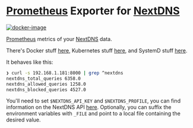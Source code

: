 # [Prometheus](https://prometheus.io) Exporter for [NextDNS](https://nexdns.io)

[![docker-image](https://github.com/mamercad/nextdns-prometheus-exporter/actions/workflows/docker-image.yml/badge.svg)](https://github.com/mamercad/nextdns-prometheus-exporter/actions/workflows/docker-image.yml)

[Prometheus](https://prometheus.io) metrics of your [NextDNS](https://nexdns.io) data.

There's Docker stuff [here](./docker), Kubernetes stuff [here](./kubernetes), and SystemD stuff [here](./systemd).

It behaves like this:

```bash
❯ curl -s 192.168.1.181:8000 | grep ^nextdns
nextdns_total_queries 6358.0
nextdns_allowed_queries 1258.0
nextdns_blocked_queries 4527.0
```

You'll need to set `$NEXTDNS_API_KEY` and `$NEXTDNS_PROFILE`, you can find information on the NextDNS API [here](https://nextdns.github.io/api/). Optionally, you can suffix the environment variables with `_FILE` and point to a local file containing the desired value.
